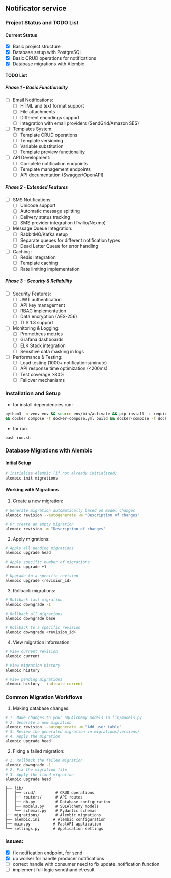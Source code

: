 ## Notificator service

### Project Status and TODO List

#### Current Status
- [x] Basic project structure
- [x] Database setup with PostgreSQL
- [x] Basic CRUD operations for notifications
- [x] Database migrations with Alembic

#### TODO List

##### Phase 1 - Basic Functionality
- [ ] Email Notifications:
  - [ ] HTML and text format support
  - [ ] File attachments
  - [ ] Different encodings support
  - [ ] Integration with email providers (SendGrid/Amazon SES)

- [ ] Templates System:
  - [ ] Template CRUD operations
  - [ ] Template versioning
  - [ ] Variable substitution
  - [ ] Template preview functionality

- [ ] API Development:
  - [ ] Complete notification endpoints
  - [ ] Template management endpoints
  - [ ] API documentation (Swagger/OpenAPI)

##### Phase 2 - Extended Features
- [ ] SMS Notifications:
  - [ ] Unicode support
  - [ ] Automatic message splitting
  - [ ] Delivery status tracking
  - [ ] SMS provider integration (Twilio/Nexmo)

- [ ] Message Queue Integration:
  - [ ] RabbitMQ/Kafka setup
  - [ ] Separate queues for different notification types
  - [ ] Dead Letter Queue for error handling

- [ ] Caching:
  - [ ] Redis integration
  - [ ] Template caching
  - [ ] Rate limiting implementation

##### Phase 3 - Security & Reliability
- [ ] Security Features:
  - [ ] JWT authentication
  - [ ] API key management
  - [ ] RBAC implementation
  - [ ] Data encryption (AES-256)
  - [ ] TLS 1.3 support

- [ ] Monitoring & Logging:
  - [ ] Prometheus metrics
  - [ ] Grafana dashboards
  - [ ] ELK Stack integration
  - [ ] Sensitive data masking in logs

- [ ] Performance & Testing:
  - [ ] Load testing (1000+ notifications/minute)
  - [ ] API response time optimization (<200ms)
  - [ ] Test coverage >80%
  - [ ] Failover mechanisms

### Installation and Setup

- for install dependencies run:
```bash
python3 -m venv env && source env/bin/activate && pip install -r requirements.txt
&& docker compose -f docker-compose.yml build && docker-compose -f docker-compose.yml up -d
```
- for run
```
bash run.sh 
```

### Database Migrations with Alembic

#### Initial Setup
```bash
# Initialize Alembic (if not already initialized)
alembic init migrations
```

#### Working with Migrations

1. Create a new migration:
```bash
# Generate migration automatically based on model changes
alembic revision --autogenerate -m "Description of changes"

# Or create an empty migration
alembic revision -m "Description of changes"
```

2. Apply migrations:
```bash
# Apply all pending migrations
alembic upgrade head

# Apply specific number of migrations
alembic upgrade +1

# Upgrade to a specific revision
alembic upgrade <revision_id>
```

3. Rollback migrations:
```bash
# Rollback last migration
alembic downgrade -1

# Rollback all migrations
alembic downgrade base

# Rollback to a specific revision
alembic downgrade <revision_id>
```

4. View migration information:
```bash
# View current revision
alembic current

# View migration history
alembic history

# View pending migrations
alembic history --indicate-current
```

### Common Migration Workflows

1. Making database changes:
```bash
# 1. Make changes to your SQLAlchemy models in lib/models.py
# 2. Generate a new migration
alembic revision --autogenerate -m "Add user table"
# 3. Review the generated migration in migrations/versions/
# 4. Apply the migration
alembic upgrade head
```

2. Fixing a failed migration:
```bash
# 1. Rollback the failed migration
alembic downgrade -1
# 2. Fix the migration file
# 3. Apply the fixed migration
alembic upgrade head
```
```
├── lib/
│   ├── crud/         # CRUD operations
│   ├── routers/      # API routes
│   ├── db.py         # Database configuration
│   ├── models.py     # SQLAlchemy models
│   └── schemas.py    # Pydantic schemas
├── migrations/       # Alembic migrations
├── alembic.ini      # Alembic configuration
├── main.py          # FastAPI application
└── settings.py      # Application settings
```
 ### issues:
 - [x] fix notification endpoint, for send
 - [x] up worker for handle producer notifications
 - [ ] correct handle with consumer need to fix update_notification function
 - [ ] implement full logic send\handle\result